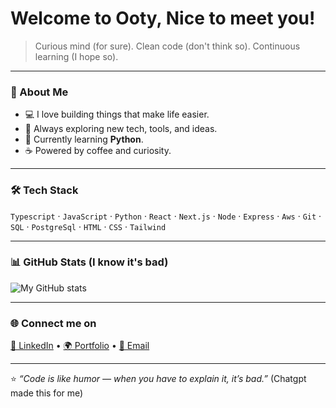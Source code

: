 # Welcome to Ooty, Nice to meet you!

> Curious mind (for sure). Clean code (don't think so). Continuous learning (I hope so).

---

### 🧠 About Me  
- 💻 I love building things that make life easier.  
- 🧩 Always exploring new tech, tools, and ideas.  
- 🌱 Currently learning **Python**.  
- ☕ Powered by coffee and curiosity.  

---

### 🛠️ Tech Stack  
`Typescript` · `JavaScript` · `Python` · `React` · `Next.js` · `Node` · `Express` · `Aws` · `Git` · `SQL` · `PostgreSql` · `HTML` · `CSS` · `Tailwind`

---

### 📊 GitHub Stats (I know it's bad) 
![My GitHub stats](https://github-readme-stats.vercel.app/api?username=allenjohn07&show_icons=true&theme=transparent)

---

### 🌐 Connect me on 
[💼 LinkedIn](https://www.linkedin.com/in/allenjohn07/) • [🌍 Portfolio](https://allenjohn.vercel.app/) • [📧 Email](allenjohnmonapallil@gmail.com)

---

⭐ _“Code is like humor — when you have to explain it, it’s bad.”_ (Chatgpt made this for me)

